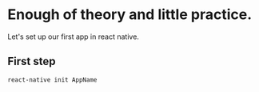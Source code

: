 # Enough of theory and little practice.

Let's set up our first app in react native.

## First step

`react-native init AppName`